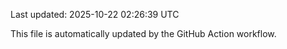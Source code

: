 Last updated: 2025-10-22 02:26:39 UTC

This file is automatically updated by the GitHub Action workflow.

